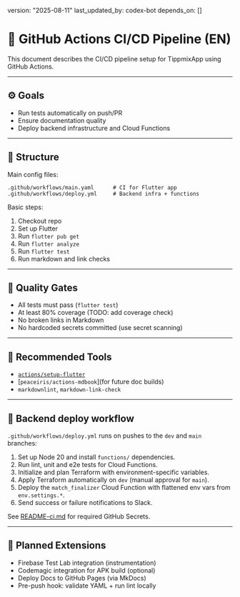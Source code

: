version: "2025-08-11"
last_updated_by: codex-bot
depends_on: []

# 🚀 GitHub Actions CI/CD Pipeline (EN)

This document describes the CI/CD pipeline setup for TippmixApp using GitHub Actions.

---

## ⚙️ Goals

- Run tests automatically on push/PR
- Ensure documentation quality
- Deploy backend infrastructure and Cloud Functions

---

## 🧩 Structure

Main config files:

```
.github/workflows/main.yaml      # CI for Flutter app
.github/workflows/deploy.yml     # Backend infra + functions
```

Basic steps:

1. Checkout repo
2. Set up Flutter
3. Run `flutter pub get`
4. Run `flutter analyze`
5. Run `flutter test`
6. Run markdown and link checks

---

## 🧪 Quality Gates

- All tests must pass (`flutter test`)
- At least 80% coverage (TODO: add coverage check)
- No broken links in Markdown
- No hardcoded secrets committed (use secret scanning)

---

## 🧰 Recommended Tools

- [`actions/setup-flutter`](https://github.com/marketplace/actions/setup-flutter)
- \[`peaceiris/actions-mdbook`]\(for future doc builds)
- `markdownlint`, `markdown-link-check`

---

## 🚀 Backend deploy workflow

`.github/workflows/deploy.yml` runs on pushes to the `dev` and `main` branches:

1. Set up Node 20 and install `functions/` dependencies.
2. Run lint, unit and e2e tests for Cloud Functions.
3. Initialize and plan Terraform with environment-specific variables.
4. Apply Terraform automatically on `dev` (manual approval for `main`).
5. Deploy the `match_finalizer` Cloud Function with flattened env vars from `env.settings.*`.
6. Send success or failure notifications to Slack.

See [README-ci.md](../../README-ci.md) for required GitHub Secrets.

---

## 🚧 Planned Extensions

- Firebase Test Lab integration (instrumentation)
- Codemagic integration for APK build (optional)
- Deploy Docs to GitHub Pages (via MkDocs)
- Pre-push hook: validate YAML + run lint locally

